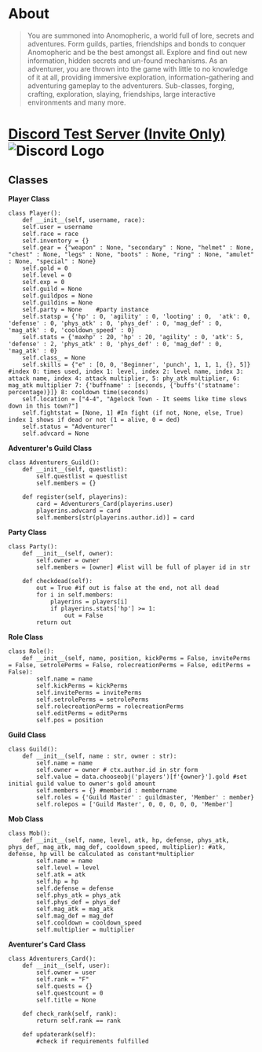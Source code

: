 # About
>You are summoned into Anomopheric, a world full of lore, secrets and adventures. Form guilds, parties, friendships and bonds to conquer Anomopheric and be the best amongst all. Explore and find out new information, hidden secrets and un-found mechanisms. As an adventurer, you are thrown into the game with little to no knowledge of it at all, providing immersive exploration, information-gathering and adventuring gameplay to the adventurers. Sub-classes, forging, crafting, exploration, slaying, friendships, large interactive environments and many more.

# [Discord Test Server (Invite Only)](https://discord.gg/2UyF3Yhh5g) ![Discord Logo](https://camo.githubusercontent.com/043d7c32c9d2d6e5fb037058af0ef21d79af65a07d5808a470449764989738b9/68747470733a2f2f646973636f72646170702e636f6d2f6173736574732f66633062303166653130613062386336303266623031303664383138396439622e706e67)

## Classes
**Player Class**
```
class Player():
	def __init__(self, username, race):
    self.user = username
    self.race = race
    self.inventory = {}
    self.gear = {"weapon" : None, "secondary" : None, "helmet" : None, "chest" : None, "legs" : None, "boots" : None, "ring" : None, "amulet" : None, "special" : None}
    self.gold = 0
    self.level = 0
    self.exp = 0
    self.guild = None
    self.guildpos = None
    self.guildins = None
    self.party = None    #party instance
    self.statsp = {'hp' : 0, 'agility' : 0, 'looting' : 0,  'atk': 0, 'defense' : 0, 'phys_atk' : 0, 'phys_def' : 0, 'mag_def' : 0, 'mag_atk' : 0, 'cooldown_speed' : 0}
    self.stats = {'maxhp' : 20, 'hp' : 20, 'agility' : 0, 'atk': 5, 'defense' : 2, 'phys_atk' : 0, 'phys_def' : 0, 'mag_def' : 0, 'mag_atk' : 0}
    self.class_ = None
    self.skills = {"e" : [0, 0, 'Beginner', 'punch', 1, 1, 1, {}, 5]} #index 0: times used, index 1: level, index 2: level name, index 3: attack name, index 4: attack multiplier, 5: phy_atk multiplier, 6: mag_atk multiplier 7: {'buffname' : [seconds, {'buffs'('statname': percentage)}]} 8: cooldown time(seconds)
    self.location = ["4-4", "Agelock Town - It seems like time slows down in this town?"]
	self.fightstat = [None, 1] #In fight (if not, None, else, True) index 1 shows if dead or not (1 = alive, 0 = ded)
    self.status = "Adventurer"
	self.advcard = None
```
 
**Adventurer's Guild Class**
```
class Adventurers_Guild():
    def __init__(self, questlist):
		self.questlist = questlist
		self.members = {}
		
	def register(self, playerins):
		card = Adventurers_Card(playerins.user)
		playerins.advcard = card
		self.members[str(playerins.author.id)] = card
```
    
**Party Class**
```
class Party():
    def __init__(self, owner):
        self.owner = owner
        self.members = [owner] #list will be full of player id in str
		
	def checkdead(self):
		out = True #if out is false at the end, not all dead
		for i in self.members:
			playerins = players[i]
			if playerins.stats['hp'] >= 1:
				out = False
		return out
```
    
**Role Class**
```
class Role():
    def __init__(self, name, position, kickPerms = False, invitePerms = False, setrolePerms = False, rolecreationPerms = False, editPerms = False):
        self.name = name
        self.kickPerms = kickPerms
        self.invitePerms = invitePerms
        self.setrolePerms = setrolePerms
        self.rolecreationPerms = rolecreationPerms
        self.editPerms = editPerms
        self.pos = position
```
        
**Guild Class**
```
class Guild():
    def __init__(self, name : str, owner : str):
        self.name = name
        self.owner = owner # ctx.author.id in str form
        self.value = data.chooseobj('players')[f'{owner}'].gold #set initial guild value to owner's gold amount
        self.members = {} #memberid : membername
        self.roles = {'Guild Master' : guildmaster, 'Member' : member}
        self.rolepos = ['Guild Master', 0, 0, 0, 0, 0, 'Member']
```
        
**Mob Class**
```
class Mob():
    def __init__(self, name, level, atk, hp, defense, phys_atk, phys_def, mag_atk, mag_def, cooldown_speed, multiplier): #atk, defense, hp will be calculated as constant*multiplier
        self.name = name
        self.level = level
        self.atk = atk
        self.hp = hp
        self.defense = defense
        self.phys_atk = phys_atk
        self.phys_def = phys_def
        self.mag_atk = mag_atk
        self.mag_def = mag_def
        self.cooldown = cooldown_speed
        self.multiplier = multiplier
```
        
**Aventurer's Card Class**
```
class Adventurers_Card():
	def __init__(self, user):
		self.owner = user
		self.rank = "F"
		self.quests = {}
		self.questcount = 0
		self.title = None
	
	def check_rank(self, rank):
		return self.rank == rank
	
	def updaterank(self):
		#check if requirements fulfilled
```
    
    
  

